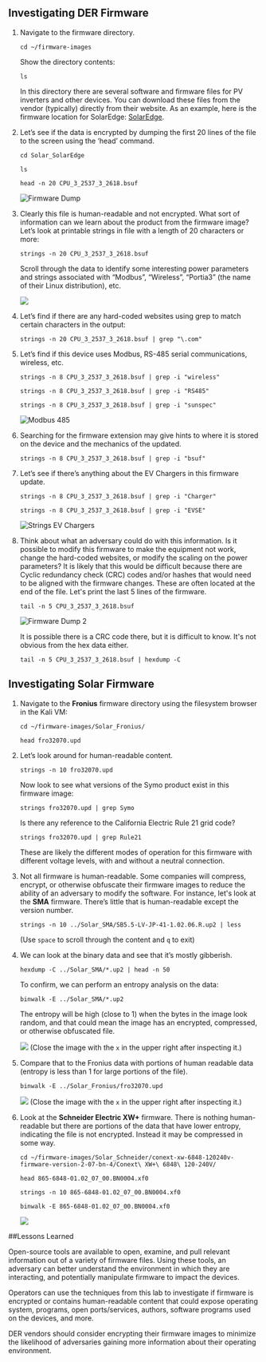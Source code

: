 ## Investigating DER Firmware

1. Navigate to the firmware directory.

    `cd ~/firmware-images`
	
	Show the directory contents:
	
	`ls`
	
	In this directory there are several software and firmware files for PV inverters and other devices. You can download these files from the vendor (typically) directly from their website. As an example, here is the firmware location for SolarEdge: [SolarEdge](https://www.solaredge.com/us/service/firmware).

2. Let’s see if the data is encrypted by dumping the first 20 lines of the file to the 
screen using the ‘head’ command.

	`cd Solar_SolarEdge`
	
	`ls`
	
	`head -n 20 CPU_3_2537_3_2618.bsuf`

    ![Firmware Dump](../img/lab3-firmware-dump.png)

3. Clearly this file is human-readable and not encrypted. What sort of information can we learn about the product from the firmware image? Let’s look at printable strings in file with a length of 20 characters or more:

    `strings -n 20 CPU_3_2537_3_2618.bsuf`
    

	Scroll through the data to identify some interesting power parameters and strings associated with “Modbus”, “Wireless”, “Portia3” (the name of their Linux distribution), etc.
	
	![](../img/Portia.PNG)
	
4. Let’s find if there are any hard-coded websites using grep to match certain characters 
in the output:   

	`strings -n 20 CPU_3_2537_3_2618.bsuf | grep "\.com"`
    

5. Let’s find if this device uses Modbus, RS-485 serial communications, wireless, etc.   

	`strings -n 8 CPU_3_2537_3_2618.bsuf | grep -i "wireless"`
	
	`strings -n 8 CPU_3_2537_3_2618.bsuf | grep -i "RS485"`
 
	`strings -n 8 CPU_3_2537_3_2618.bsuf | grep -i "sunspec"`

    ![Modbus 485](../img/strings-modbus-485.png)

6. Searching for the firmware extension may give hints to where it is stored on the device and the mechanics of the updated.

    `strings -n 8 CPU_3_2537_3_2618.bsuf | grep -i "bsuf"`
    

7. Let’s see if there’s anything about the EV Chargers in this firmware update.   

	`strings -n 8 CPU_3_2537_3_2618.bsuf | grep -i "Charger"`
	
	`strings -n 8 CPU_3_2537_3_2618.bsuf | grep -i "EVSE"`
    
    ![Strings EV Chargers](../img/lab3-strings-ev-chargers.png)

8. Think about what an adversary could do with this information. Is it possible to modify this firmware to make the equipment not work, change the hard-coded websites, or modify the scaling on the power parameters? It is likely that this would be difficult because there are Cyclic redundancy check (CRC) codes and/or hashes that would need to be aligned with the firmware changes.  These are often located at the end of the file. Let's print the last 5 lines of the firmware. 

	`tail -n 5 CPU_3_2537_3_2618.bsuf`

	![Firmware Dump 2](../img/lab3-firmware-dump.png)
	
	It is possible there is a CRC code there, but it is difficult to know.  It's not obvious from the hex data either. 
	
	`tail -n 5 CPU_3_2537_3_2618.bsuf | hexdump -C`

## Investigating Solar Firmware

1. Navigate to the **Fronius** firmware directory using the filesystem browser in the Kali VM:

    `cd ~/firmware-images/Solar_Fronius/`
	
	`head fro32070.upd`

2. Let’s look around for human-readable content.

    `strings -n 10 fro32070.upd`
	
	Now look to see what versions of the Symo product exist in this firmware image:
	
	`strings fro32070.upd | grep Symo`
	
	Is there any reference to the California Electric Rule 21 grid code?
	
	`strings fro32070.upd | grep Rule21`
	
	These are likely the different modes of operation for this firmware with different voltage levels, with and without a neutral connection. 
    
3. Not all firmware is human-readable. Some companies will compress, encrypt, or otherwise obfuscate their firmware images to reduce the ability of an adversary to modify the software. For instance, let's look at the **SMA** firmware. There’s little that is human-readable except the version number.

    `strings -n 10 ../Solar_SMA/SB5.5-LV-JP-41-1.02.06.R.up2 | less`

	(Use `space` to scroll through the content and `q` to exit)

4. We can look at the binary data and see that it’s mostly gibberish. 

    `hexdump -C ../Solar_SMA/*.up2 | head -n 50`
 
	To confirm, we can perform an entropy analysis on the data:
 
	`binwalk -E ../Solar_SMA/*.up2`
    
	The entropy will be high (close to 1) when the bytes in the image look random, and that could mean the image has an encrypted, compressed, or otherwise obfuscated file.
	
	![](../img/SMA_Entropy.PNG)
	(Close the image with the `x` in the upper right after inspecting it.)

5. Compare that to the Fronius data with portions of human readable data (entropy is less than 1 for large portions of the file).

    `binwalk -E ../Solar_Fronius/fro32070.upd`
	
	![](../img/Fronius_Entropy.PNG)
	(Close the image with the `x` in the upper right after inspecting it.)
    
6. Look at the **Schneider Electric XW+** firmware. There is nothing human-readable but there are portions of the data that have lower entropy, indicating the file is not encrypted. Instead it may be compressed in some way.

	`cd ~/firmware-images/Solar_Schneider/conext-xw-6848-120240v-firmware-version-2-07-bn-4/Conext\ XW+\ 6848\ 120-240V/`

    `head 865-6848-01.02_07_00.BN0004.xf0`
	
	`strings -n 10 865-6848-01.02_07_00.BN0004.xf0`
	
	`binwalk -E 865-6848-01.02_07_00.BN0004.xf0`
    
	![](../img/Schneider_Entropy.PNG)
	
##Lessons Learned

Open-source tools are available to open, examine, and pull relevant information out of a variety of firmware files. Using these tools, an adversary can better understand the environment in which they are interacting, and potentially manipulate firmware to impact the devices.

Operators can use the techniques from this lab to investigate if firmware is encrypted or contains human-readable content that could expose operating system, programs, open ports/services, authors, software programs used on the devices, and more. 

DER vendors should consider encrypting their firmware images to minimize the likelihood of adversaries gaining more information about their operating environment. 
